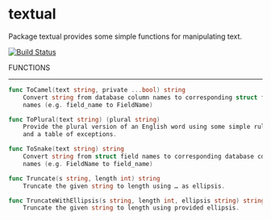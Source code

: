 textual
=======

Package textual provides some simple functions for manipulating text.

[![Build Status](https://secure.travis-ci.org/kennygrant/textual.png)](http://travis-ci.org/kennygrant/textual)

FUNCTIONS
___

```go 
func ToCamel(text string, private ...bool) string
    Convert string from database column names to corresponding struct field
    names (e.g. field_name to FieldName)

func ToPlural(text string) (plural string)
    Provide the plural version of an English word using some simple rules
    and a table of exceptions.

func ToSnake(text string) string
    Convert string from struct field names to corresponding database column
    names (e.g. FieldName to field_name)

func Truncate(s string, length int) string
    Truncate the given string to length using … as ellipsis.

func TruncateWithEllipsis(s string, length int, ellipsis string) string
    Truncate the given string to length using provided ellipsis.
```
